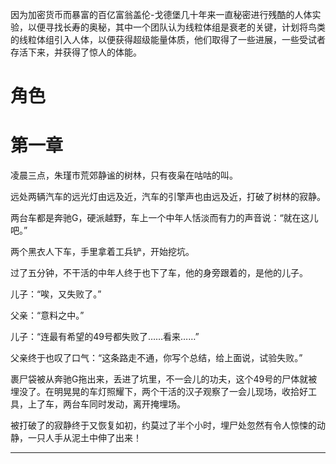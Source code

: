 因为加密货币而暴富的百亿富翁盖伦-戈德堡几十年来一直秘密进行残酷的人体实验，以便寻找长寿的奥秘，其中一个团队认为线粒体组是衰老的关键，计划将鸟类的线粒体组引入人体，以便获得超级能量体质，他们取得了一些进展，一些受试者存活下来，并获得了惊人的体能。

# 角色



# 第一章

凌晨三点，朱瑾市荒郊静谧的树林，只有夜枭在咕咕的叫。

远处两辆汽车的远光灯由远及近，汽车的引擎声也由远及近，打破了树林的寂静。

两台车都是奔驰G，硬派越野，车上一个中年人恬淡而有力的声音说：“就在这儿吧。”

两个黑衣人下车，手里拿着工兵铲，开始挖坑。

过了五分钟，不干活的中年人终于也下了车，他的身旁跟着的，是他的儿子。

儿子：“唉，又失败了。”

父亲：“意料之中。”

儿子：“连最有希望的49号都失败了……看来……”

父亲终于也叹了口气：“这条路走不通，你写个总结，给上面说，试验失败。”

裹尸袋被从奔驰G拖出来，丢进了坑里，不一会儿的功夫，这个49号的尸体就被埋没了。在明晃晃的车灯照耀下，两个干活的汉子观察了一会儿现场，收拾好工具，上了车，两台车同时发动，离开掩埋场。

被打破了的寂静终于又恢复如初，约莫过了半个小时，埋尸处忽然有令人惊悚的动静，一只人手从泥土中伸了出来！

***

